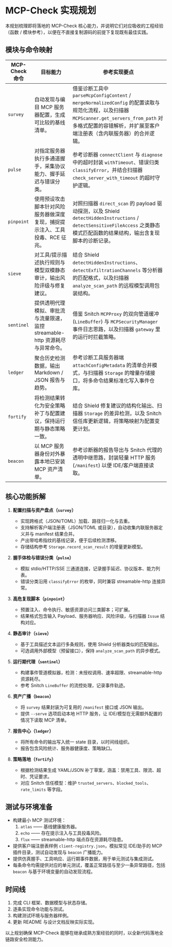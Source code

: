 # MCP-Check 实现规划

本规划梳理即将落地的 MCP-Check 核心能力，并说明它们对应吸收的工程经验（函数 / 模块参考），以便在不直接复制源码的前提下复现既有最佳实践。

## 模块与命令映射

| MCP-Check 命令 | 目标能力 | 参考实现要点 |
| --- | --- | --- |
| `survey` | 自动发现与编目 MCP 服务器配置，生成可比较的基线清单。 | 借鉴诊断工具中 `parseMcpConfigContent` / `mergeNormalizedConfig` 的配置读取与规范化流程，以及扫描器 `MCPScanner.get_servers_from_path` 对多格式配置的容错解析，并扩展至客户端注册表（含内联服务器）的合并逻辑。 |
| `pulse` | 对指定服务器执行多通道握手，采集协议能力、握手延迟与错误分类。 | 参考诊断器 `connectClient` 与 `diagnose` 中的超时封装 `withTimeout`、错误归类 `classifyError`，并结合扫描器 `check_server_with_timeout` 的超时守护逻辑。 |
| `pinpoint` | 使用预设攻击脚本针对风险服务器做深度复现，捕捉提示注入、工具投毒、RCE 征兆。 | 对照扫描器 `direct_scan` 的 payload 驱动探测，以及 Shield `detectHiddenInstructions` / `detectSensitiveFileAccess` 之类静态模式匹配函数的结果结构，输出含复现脚本的诊断记录。 |
| `sieve` | 对工具/提示描述执行规则与模型双模静态审计，输出风险评级与修复建议。 | 结合 Shield `detectHiddenInstructions`、`detectExfiltrationChannels` 等分析器的匹配格式，以及扫描器 `analyze_scan_path` 的远程模型调用包装结构。 |
| `sentinel` | 提供透明代理模拟、审批流与流量限速，监控 streamable-http 资源耗尽与异常命令。 | 借鉴 Snitch `MCPProxy` 的双向管道缓冲 (`LineBuffer`) 与 `MCPSecurityManager` 事件日志思路，以及扫描器 `gateway` 里的运行时拦截策略。 |
| `ledger` | 聚合历史检测数据，输出 Markdown / JSON 报告与趋势。 | 参考诊断工具服务器端 `attachConfigMetadata` 的清单合并模式，与扫描器 `Storage` 的增量存储接口，将多命令结果标准化写入事件仓库。 |
| `fortify` | 将检测结果转化为安全策略补丁与配置建议，保持运行期与静态策略一致。 | 结合 Shield 修复建议的结构化输出、扫描器 `Storage` 的差异检测，以及 Snitch 信任库更新逻辑，将策略映射为配置变更计划。 |
| `beacon` | 以 MCP 服务器身份对外暴露本地已安装 MCP 资产清单。 | 参考诊断器的报告导出与 Snitch 代理的透明中继思路，封装轻量 HTTP 服务 (`/manifest`) 以便 IDE/客户端直接读取。 |

## 核心功能拆解

1. **配置扫描与资产盘点（`survey`）**
   - 实现跨格式（JSON/TOML）加载、路径归一化与去重。
   - 支持解析客户端注册表（JSON/TOML 或目录），自动收集内联服务器定义并与 manifest 结果合并。
   - 产出带哈希指纹的基线记录，便于后续检测漂移。
   - 存储结构参考 `Storage.record_scan_result` 的增量更新模型。

2. **握手体检与错误分类（`pulse`）**
   - 模拟 stdio/HTTP/SSE 三通道连接，记录握手延迟、协议版本、能力列表。
   - 错误分类沿用 `classifyError` 的枚举，同时兼容 streamable-http 连接异常。

3. **高危复现脚本（`pinpoint`）**
   - 预置注入、命令执行、敏感资源访问三类脚本；可扩展。
   - 结果格式包含输入 Payload、服务器响应、风险评级，与扫描器 `Issue` 结构对应。

4. **静态审计（`sieve`）**
   - 基于工具描述文本运行多条规则，使用 Shield 分析器类似的匹配输出。
   - 可选调用外部模型（预留接口），保持 `analyze_scan_path` 的异步模式。

5. **运行期代理（`sentinel`）**
   - 构建事件管道模拟器，检测：未授权调用、速率超限、streamable-http 资源耗尽。
   - 参考 Snitch `LineBuffer` 的流控处理，记录事件轨迹。

6. **资产广播（`beacon`）**
   - 将 `survey` 结果封装为可复用的 `/manifest` 接口或 JSON 输出。
   - 提供 `--serve` 选项启动本地 HTTP 服务，让 IDE/模型在无需额外配置的情况下读取 MCP 清单。

7. **报告中心（`ledger`）**
   - 将所有命令的输出写入统一 state 目录，以时间线组织。
   - 报告包含风险统计、服务器健康度、策略缺口。

8. **策略落地（`fortify`）**
   - 根据检测结果生成 YAML/JSON 补丁草案，涵盖：禁用工具、限流、超时、凭证要求。
   - 对应 Snitch 信任模型：维护 `trusted_servers`、`blocked_tools`、`rate_limits` 等字段。

## 测试与环境准备

- 构建最小 MCP 测试环境：
  1. `atlas` —— 基线健康服务器。
  2. `echo` —— 存在提示注入与工具投毒风险。
  3. `flux` —— streamable-http 端点存在资源耗尽隐患。
- 提供客户端注册表样例 `client-registry.json`，模拟常见 IDE/助手的 MCP 插件目录，测试自动发现与 `beacon` 广播能力。
- 提供仿真握手、工具响应、运行期事件数据，用于单元测试与集成测试。
- 每条命令均需提供对应的单元测试，覆盖正常路径与至少一条异常路径，包括 `beacon` 与基于环境变量的自动发现流程。

## 时间线

1. 完成 CLI 框架、数据模型与状态存储。
2. 逐条实现命令功能与测试。
3. 构建测试环境与服务器样例。
4. 更新 README 与设计文档反映实际实现。

以上规划确保 MCP-Check 能够在继承成熟方案经验的同时，以全新代码落地全链路安全检测能力。
